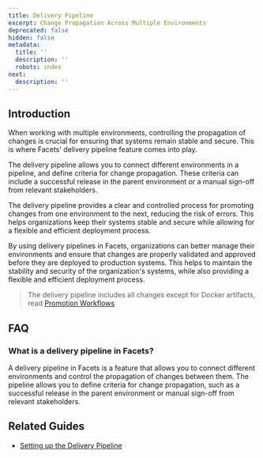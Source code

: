 ```yaml
---
title: Delivery Pipeline
excerpt: Change Propagation Across Multiple Environments
deprecated: false
hidden: false
metadata:
  title: ''
  description: ''
  robots: index
next:
  description: ''
---
```

## Introduction

When working with multiple environments, controlling the propagation of changes is crucial for ensuring that systems remain stable and secure. This is where Facets' delivery pipeline feature comes into play.

The delivery pipeline allows you to connect different environments in a pipeline, and define criteria for change propagation. These criteria can include a successful release in the parent environment or a manual sign-off from relevant stakeholders.

The delivery pipeline provides a clear and controlled process for promoting changes from one environment to the next, reducing the risk of errors. This helps organizations keep their systems stable and secure while allowing for a flexible and efficient deployment process.

By using delivery pipelines in Facets, organizations can better manage their environments and ensure that changes are properly validated and approved before they are deployed to production systems. This helps to maintain the stability and security of the organization's systems, while also providing a flexible and efficient deployment process.

>  The delivery pipeline includes all changes except for Docker artifacts, read [Promotion Workflows](./artifacts#promotion-workflows)

## FAQ

### What is a delivery pipeline in Facets?

A delivery pipeline in Facets is a feature that allows you to connect different environments and control the propagation of changes between them. The pipeline allows you to define criteria for change propagation, such as a successful release in the parent environment or manual sign-off from relevant stakeholders.

## Related Guides

* [Setting up the Delivery Pipeline](doc:setting-up-the-delivery-pipeline)
